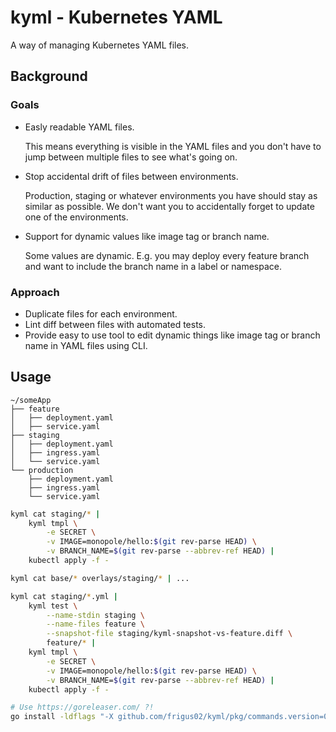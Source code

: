 # kyml - Kubernetes YAML

A way of managing Kubernetes YAML files.

## Background

### Goals

- Easly readable YAML files.

  This means everything is visible in the YAML files and you don't have to jump between multiple files to see what's going on.

- Stop accidental drift of files between environments.

  Production, staging or whatever environments you have should stay as similar as possible. We don't want you to accidentally forget to update one of the environments.

- Support for dynamic values like image tag or branch name.

  Some values are dynamic. E.g. you may deploy every feature branch and want to include the branch name in a label or namespace.

### Approach

- Duplicate files for each environment.
- Lint diff between files with automated tests.
- Provide easy to use tool to edit dynamic things like image tag or branch name in YAML files using CLI.

## Usage

```
~/someApp
├── feature
│   ├── deployment.yaml
│   ├── service.yaml
├── staging
│   ├── deployment.yaml
│   ├── ingress.yaml
│   └── service.yaml
└── production
    ├── deployment.yaml
    ├── ingress.yaml
    └── service.yaml
```

```sh
kyml cat staging/* |
    kyml tmpl \
        -e SECRET \
        -v IMAGE=monopole/hello:$(git rev-parse HEAD) \
        -v BRANCH_NAME=$(git rev-parse --abbrev-ref HEAD) |
    kubectl apply -f -

kyml cat base/* overlays/staging/* | ...

kyml cat staging/*.yml |
    kyml test \
        --name-stdin staging \
        --name-files feature \
        --snapshot-file staging/kyml-snapshot-vs-feature.diff \
        feature/* |
    kyml tmpl \
        -e SECRET \
        -v IMAGE=monopole/hello:$(git rev-parse HEAD) \
        -v BRANCH_NAME=$(git rev-parse --abbrev-ref HEAD) |
    kubectl apply -f -
```

```sh
# Use https://goreleaser.com/ ?!
go install -ldflags "-X github.com/frigus02/kyml/pkg/commands.version=0.0.1"
```
